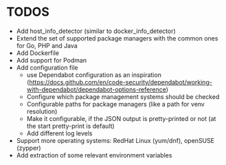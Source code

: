 # TODOS

- Add host_info_detector (similar to docker_info_detector)
- Extend the set of supported package managers with the common ones for Go, PHP and Java
- Add Dockerfile
- Add support for Podman
- Add configuration file
  - use Dependabot configuration as an inspiration (<https://docs.github.com/en/code-security/dependabot/working-with-dependabot/dependabot-options-reference>)
  - Configure which package management systems should be checked
  - Configurable paths for package managers (like a path for venv resolution)
  - Make it configurable, if the JSON output is pretty-printed or not (at the start pretty-print is default)
  - Add different log levels
- Support more operating systems: RedHat Linux (yum/dnf), openSUSE (zypper)
- Add extraction of some relevant environment variables
